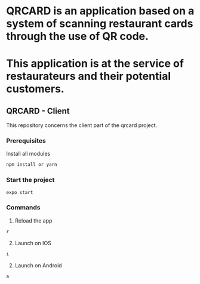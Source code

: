 # QRCARD is an application based on a system of scanning restaurant cards through the use of QR code.
# This application is at the service of restaurateurs and their potential customers. 

## QRCARD - Client

This repository concerns the client part of the qrcard project.

### Prerequisites

Install all modules
  ```sh
  npm install or yarn
  ```

### Start the project 

```sh
expo start
```

### Commands

1. Reload the app
```sh
r
```
2. Launch on IOS
```sh
i
```
2. Launch on Android
```sh
a
```
